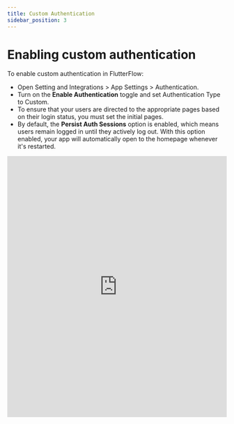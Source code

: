 ```yaml
---
title: Custom Authentication
sidebar_position: 3
---
```


# Enabling custom authentication
To enable custom authentication in FlutterFlow:
- Open Setting and Integrations > App Settings > Authentication.
- Turn on the **Enable Authentication** toggle and set Authentication Type to Custom.
- To ensure that your users are directed to the appropriate pages based on their login status, you must set the initial pages.
- By default, the **Persist Auth Sessions** option is enabled, which means users remain logged in until they actively log out. With this option enabled, your app will automatically open to the homepage whenever it's restarted.

<iframe src="https://demo.arcade.software/pKfPIx8T6uEbds8xon1t?embed&show_copy_link=true" title="app.flutterflow.io/authentication" frameborder="0" loading="lazy" webkitallowfullscreen mozallowfullscreen allowfullscreen allow="clipboard-write" width="100%" height="600"></iframe>